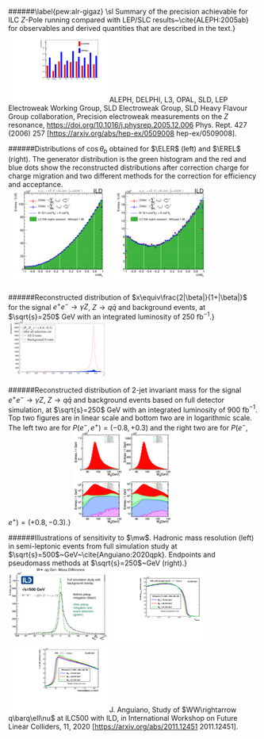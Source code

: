 
 
 ######\label{pew:alr-gigaz} \sl Summary of the precision achievable for ILC $Z$-Pole running compared  with LEP/SLC results~\cite{ALEPH:2005ab} for observables and derived quantities that are described in the text.}
[<img src="figures/zpole-lep.png" width="200" />](figures/zpole-lep.pdf) 
 ALEPH, DELPHI, L3, OPAL, SLD, LEP Electroweak Working Group, SLD Electroweak Group, SLD Heavy Flavour Group collaboration, Precision electroweak measurements on the $Z$ resonance, https://doi.org/10.1016/j.physrep.2005.12.006 Phys. Rept.   427 (2006) 257 [https://arxiv.org/abs/hep-ex/0509008  hep-ex/0509008].  



 
 ######Distributions of $\cos\theta_b$  obtained for $\ELER$ (left) and $\EREL$ (right). The generator distribution is the green histogram and the red and blue dots show the reconstructed distributions after correction charge for charge migration and two different methods for the correction for efficiency and acceptance.  
[<img src="figures/eL.png" width="200" />](figures/eL.pdf) 
[<img src="figures/eR.png" width="200" />](figures/eR.pdf) 



 
 ######Reconstructed distribution of $x\equiv\frac{2|\beta|}{1+|\beta|}$ for the signal $e^+e^-\to\gamma Z$, $Z\to q\bar{q}$ and background events, at $\sqrt{s}=250$ GeV with an integrated luminosity of 250 fb$^{-1}$.}
[<img src="figures/beta_az.png" width="200" />](figures/beta_az.pdf) 



 
 ######Reconstructed distribution of 2-jet invariant mass for the signal $e^+e^-\to\gamma Z$, $Z\to q\bar{q}$ and background events based on full detector simulation, at $\sqrt{s}=250$ GeV with an integrated luminosity of 900 fb$^{-1}$. Top two figures are in linear scale and bottom two are in logarithmic scale. The left two are for $P(e^-,e^+)=(-0.8,+0.3)$ and the right two are for $P(e^-,e^+)=(+0.8,-0.3)$.}
[<img src="figures/AZ_m2j_full.png" width="200" />](figures/AZ_m2j_full.pdf) 



 
 ######Illustrations of sensitivity to $\mw$. Hadronic mass resolution (left) in semi-leptonic events from full simulation study at $\sqrt{s}=500$~GeV~\cite{Anguiano:2020qpk}. Endpoints and pseudomass methods at $\sqrt{s}=250$~GeV (right).}
[<img src="figures/Wmass-Hadronic.png" width="200" />](figures/Wmass-Hadronic.pdf) 
[<img src="figures/Wmass-Endpoint.png" width="200" />](figures/Wmass-Endpoint.pdf) 
[<img src="figures/Wmass-Pseudomass.png" width="200" />](figures/Wmass-Pseudomass.pdf) 
J. Anguiano, Study of $WW\rightarrow q\barq\ell\nu$ at ILC500 with ILD,  in International Workshop on Future Linear Colliders, 11, 2020 [https://arxiv.org/abs/2011.12451  2011.12451].  



